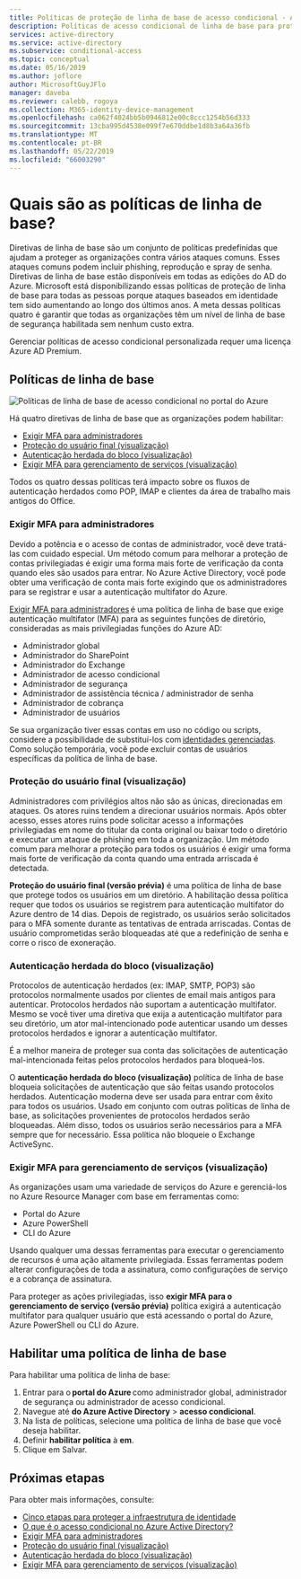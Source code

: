 ```yaml
---
title: Políticas de proteção de linha de base de acesso condicional - Azure Active Directory
description: Políticas de acesso condicional de linha de base para proteger as empresas contra ataques comuns
services: active-directory
ms.service: active-directory
ms.subservice: conditional-access
ms.topic: conceptual
ms.date: 05/16/2019
ms.author: joflore
author: MicrosoftGuyJFlo
manager: daveba
ms.reviewer: calebb, rogoya
ms.collection: M365-identity-device-management
ms.openlocfilehash: ca062f4024bb5b0946812e00c8ccc1254b56d333
ms.sourcegitcommit: 13cba995d4538e099f7e670ddbe1d8b3a64a36fb
ms.translationtype: MT
ms.contentlocale: pt-BR
ms.lasthandoff: 05/22/2019
ms.locfileid: "66003290"
---
```

# <a name="what-are-baseline-policies"></a>Quais são as políticas de linha de base?

Diretivas de linha de base são um conjunto de políticas predefinidas que ajudam a proteger as organizações contra vários ataques comuns. Esses ataques comuns podem incluir phishing, reprodução e spray de senha. Diretivas de linha de base estão disponíveis em todas as edições do AD do Azure. Microsoft está disponibilizando essas políticas de proteção de linha de base para todas as pessoas porque ataques baseados em identidade tem sido aumentando ao longo dos últimos anos. A meta dessas políticas quatro é garantir que todas as organizações têm um nível de linha de base de segurança habilitada sem nenhum custo extra.  

Gerenciar políticas de acesso condicional personalizada requer uma licença Azure AD Premium.

## <a name="baseline-policies"></a>Políticas de linha de base

![Políticas de linha de base de acesso condicional no portal do Azure](./media/concept-baseline-protection/conditional-access-baseline-policies.png)

Há quatro diretivas de linha de base que as organizações podem habilitar:

* [Exigir MFA para administradores](howto-baseline-protect-administrators.md)
* [Proteção do usuário final (visualização)](howto-baseline-protect-end-users.md)
* [Autenticação herdada do bloco (visualização)](howto-baseline-protect-legacy-auth.md)
* [Exigir MFA para gerenciamento de serviços (visualização)](howto-baseline-protect-azure.md)

Todos os quatro dessas políticas terá impacto sobre os fluxos de autenticação herdados como POP, IMAP e clientes da área de trabalho mais antigos do Office.

### <a name="require-mfa-for-admins"></a>Exigir MFA para administradores

Devido a potência e o acesso de contas de administrador, você deve tratá-las com cuidado especial. Um método comum para melhorar a proteção de contas privilegiadas é exigir uma forma mais forte de verificação da conta quando eles são usados para entrar. No Azure Active Directory, você pode obter uma verificação de conta mais forte exigindo que os administradores para se registrar e usar a autenticação multifator do Azure.

[Exigir MFA para administradores](howto-baseline-protect-administrators.md) é uma política de linha de base que exige autenticação multifator (MFA) para as seguintes funções de diretório, consideradas as mais privilegiadas funções do Azure AD:

* Administrador global
* Administrador do SharePoint
* Administrador do Exchange
* Administrador de acesso condicional
* Administrador de segurança
* Administrador de assistência técnica / administrador de senha
* Administrador de cobrança
* Administrador de usuários

Se sua organização tiver essas contas em uso no código ou scripts, considere a possibilidade de substituí-los com [identidades gerenciadas](../managed-identities-azure-resources/overview.md). Como solução temporária, você pode excluir contas de usuários específicas da política de linha de base.

### <a name="end-user-protection-preview"></a>Proteção do usuário final (visualização)

Administradores com privilégios altos não são as únicas, direcionadas em ataques. Os atores ruins tendem a direcionar usuários normais. Após obter acesso, esses atores ruins pode solicitar acesso a informações privilegiadas em nome do titular da conta original ou baixar todo o diretório e executar um ataque de phishing em toda a organização. Um método comum para melhorar a proteção para todos os usuários é exigir uma forma mais forte de verificação da conta quando uma entrada arriscada é detectada.

**Proteção do usuário final (versão prévia)** é uma política de linha de base que protege todos os usuários em um diretório. A habilitação dessa política requer que todos os usuários se registrem para autenticação multifator do Azure dentro de 14 dias. Depois de registrado, os usuários serão solicitados para o MFA somente durante as tentativas de entrada arriscadas. Contas de usuário comprometidas serão bloqueadas até que a redefinição de senha e corre o risco de exoneração.

### <a name="block-legacy-authentication-preview"></a>Autenticação herdada do bloco (visualização)

Protocolos de autenticação herdados (ex: IMAP, SMTP, POP3) são protocolos normalmente usados por clientes de email mais antigos para autenticar. Protocolos herdados não suportam a autenticação multifator. Mesmo se você tiver uma diretiva que exija a autenticação multifator para seu diretório, um ator mal-intencionado pode autenticar usando um desses protocolos herdados e ignorar a autenticação multifator.

É a melhor maneira de proteger sua conta das solicitações de autenticação mal-intencionada feitas pelos protocolos herdados para bloqueá-los.

O **autenticação herdada do bloco (visualização)** política de linha de base bloqueia solicitações de autenticação que são feitas usando protocolos herdados. Autenticação moderna deve ser usada para entrar com êxito para todos os usuários. Usado em conjunto com outras políticas de linha de base, as solicitações provenientes de protocolos herdados serão bloqueadas. Além disso, todos os usuários serão necessários para a MFA sempre que for necessário. Essa política não bloqueie o Exchange ActiveSync.

### <a name="require-mfa-for-service-management-preview"></a>Exigir MFA para gerenciamento de serviços (visualização)

As organizações usam uma variedade de serviços do Azure e gerenciá-los no Azure Resource Manager com base em ferramentas como:

* Portal do Azure
* Azure PowerShell
* CLI do Azure

Usando qualquer uma dessas ferramentas para executar o gerenciamento de recursos é uma ação altamente privilegiada. Essas ferramentas podem alterar configurações de toda a assinatura, como configurações de serviço e a cobrança de assinatura.

Para proteger as ações privilegiadas, isso **exigir MFA para o gerenciamento de serviço (versão prévia)** política exigirá a autenticação multifator para qualquer usuário que está acessando o portal do Azure, Azure PowerShell ou CLI do Azure.

## <a name="enable-a-baseline-policy"></a>Habilitar uma política de linha de base

Para habilitar uma política de linha de base:

1. Entrar para o **portal do Azure** como administrador global, administrador de segurança ou administrador de acesso condicional.
1. Navegue até **do Azure Active Directory** > **acesso condicional**.
1. Na lista de políticas, selecione uma política de linha de base que você deseja habilitar.
1. Definir **habilitar política** à **em**.
1. Clique em Salvar.

## <a name="next-steps"></a>Próximas etapas

Para obter mais informações, consulte:

* [Cinco etapas para proteger a infraestrutura de identidade](../../security/azure-ad-secure-steps.md)
* [O que é o acesso condicional no Azure Active Directory?](overview.md)
* [Exigir MFA para administradores](howto-baseline-protect-administrators.md)
* [Proteção do usuário final (visualização)](howto-baseline-protect-end-users.md)
* [Autenticação herdada do bloco (visualização)](howto-baseline-protect-legacy-auth.md)
* [Exigir MFA para gerenciamento de serviços (visualização)](howto-baseline-protect-azure.md)